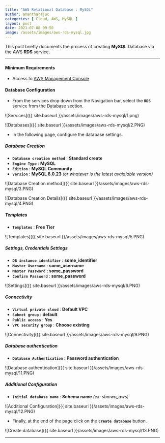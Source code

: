 ```yaml
---
title: "AWS Relational Database : MySQL"
author: anantharajuc
categories: [ Cloud, AWS, MySQL ]
layout: post
date: 2021-07-08 09:50
image: /assets/images/aws-rds-mysql.jpg
---
```


This post briefly documents the process of creating **MySQL** Database via the AWS **RDS** service.

---

#### Minimum Requirements

- Access to [AWS Management Console](https://aws.amazon.com/console/)

#### Database Configuration

- From the services drop down from the Navigation bar, select the **`RDS`** service from the Database section.

![Services]({{ site.baseurl }}/assets/images/aws-rds-mysql/1.png)   

![Databases]({{ site.baseurl }}/assets/images/aws-rds-mysql/2.PNG)   

- In the following page, configure the database settings.

##### Database Creation

- **`Database creation method`** : **Standard create**  
- **`Engine Type`** : **MySQL**  
- **`Edition`** : **MySQL Community**  
- **`Version`** : **MySQL 8.0.23** *(or whatever is the latest avaialable version)*  

![Database Creation method]({{ site.baseurl }}/assets/images/aws-rds-mysql/3.PNG)  

![Database Creation Details]({{ site.baseurl }}/assets/images/aws-rds-mysql/4.PNG)  

##### Templates
		
- **`Templates`** : **Free Tier**  
		
![Templates]({{ site.baseurl }}/assets/images/aws-rds-mysql/5.PNG)  		
		
##### Settings, Credentials Settings
		
- **`DB instance identifier`** : **some_identifier**  
- **`Master Username`** : **some_username**  
- **`Master Password`** : **some_password**  
- **`Confirm Password`** : **some_password** 

![Settings]({{ site.baseurl }}/assets/images/aws-rds-mysql/6.PNG)  	 

##### Connectivity
		
- **`Virtual private cloud`** : **Default VPC**  
- **`Subnet group`** : **default**  
- **`Public access`** : **Yes**  
- **`VPC security group`** : **Choose existing**  

![Connectivity]({{ site.baseurl }}/assets/images/aws-rds-mysql/9.PNG)  	 
		
##### Database authentication
		
- **`Database Authentication`** : **Password authentication**

![Database authentication]({{ site.baseurl }}/assets/images/aws-rds-mysql/11.PNG)  	 

##### Additional Configuration
		
- **`Initial database name`** : **Schema name** *(ex: sbmwa_aws)*  

![Additional Configuration]({{ site.baseurl }}/assets/images/aws-rds-mysql/12.PNG)  	 
	
- Finally, at the end of the page click on the **`Create database`** button.

![Create database]({{ site.baseurl }}/assets/images/aws-rds-mysql/13.PNG)  

---
